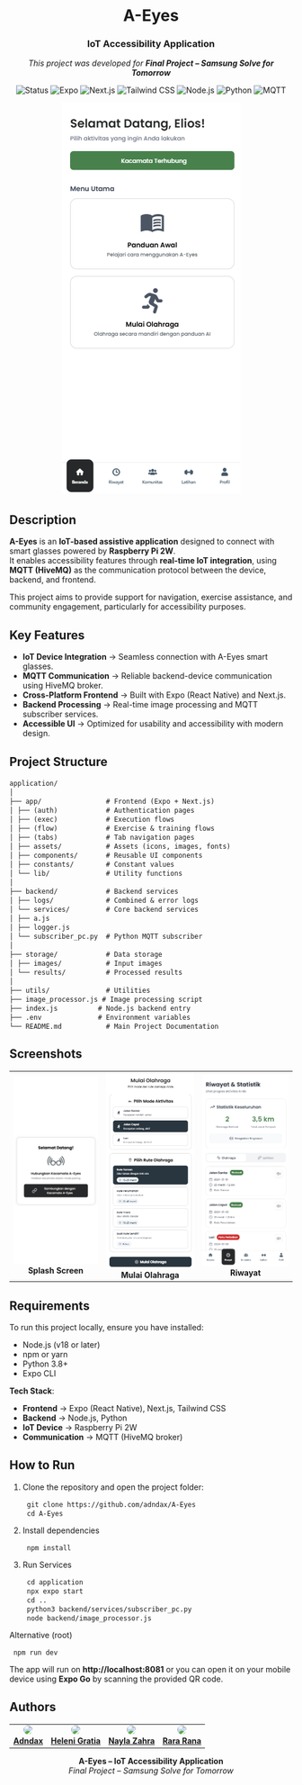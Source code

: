 <div align="center">
  <h1>A-Eyes</h1>
  <h3>IoT Accessibility Application</h3>
  <p><em>This project was developed for <strong>Final Project – Samsung Solve for Tomorrow</strong></em></p>
  <p>
    <img src="https://img.shields.io/badge/Status-Development-orange?style=flat-square" alt="Status"/>
    <img src="https://img.shields.io/badge/Expo-000020?style=flat-square&logo=expo&logoColor=white" alt="Expo"/>
    <img src="https://img.shields.io/badge/Next.js-000000?style=flat-square&logo=next.js&logoColor=white" alt="Next.js"/>
    <img src="https://img.shields.io/badge/Tailwind_CSS-38B2AC?style=flat-square&logo=tailwind-css&logoColor=white" alt="Tailwind CSS"/>
    <img src="https://img.shields.io/badge/Node.js-43853D?style=flat-square&logo=node.js&logoColor=white" alt="Node.js"/>
    <img src="https://img.shields.io/badge/Python-3776AB?style=flat-square&logo=python&logoColor=white" alt="Python"/>
    <img src="https://img.shields.io/badge/MQTT-HiveMQ-yellow?style=flat-square&logo=mqtt&logoColor=white" alt="MQTT"/>
  </p>
  <img src="docs/homepage.png" alt="A-Eyes" />
</div>


##  Description
**A-Eyes** is an **IoT-based assistive application** designed to connect with smart glasses powered by **Raspberry Pi 2W**.  
It enables accessibility features through **real-time IoT integration**, using **MQTT (HiveMQ)** as the communication protocol between the device, backend, and frontend.  

This project aims to provide support for navigation, exercise assistance, and community engagement, particularly for accessibility purposes.  


##  Key Features

- **IoT Device Integration** → Seamless connection with A-Eyes smart glasses.  
- **MQTT Communication** → Reliable backend-device communication using HiveMQ broker.  
- **Cross-Platform Frontend** → Built with Expo (React Native) and Next.js.  
- **Backend Processing** → Real-time image processing and MQTT subscriber services.  
- **Accessible UI** → Optimized for usability and accessibility with modern design.  

## Project Structure
```
application/
│
├── app/                # Frontend (Expo + Next.js)
│ ├── (auth)            # Authentication pages
│ ├── (exec)            # Execution flows
│ ├── (flow)            # Exercise & training flows
│ ├── (tabs)            # Tab navigation pages
│ ├── assets/           # Assets (icons, images, fonts)
│ ├── components/       # Reusable UI components
│ ├── constants/        # Constant values
│ └── lib/              # Utility functions
│
├── backend/            # Backend services
│ ├── logs/             # Combined & error logs
│ └── services/         # Core backend services
│ ├── a.js
│ ├── logger.js
│ └── subscriber_pc.py  # Python MQTT subscriber
│
├── storage/            # Data storage
│ ├── images/           # Input images
│ └── results/          # Processed results
│
├── utils/              # Utilities
├── image_processor.js # Image processing script
├── index.js          # Node.js backend entry
├── .env              # Environment variables
└── README.md           # Main Project Documentation
```

## Screenshots

<div align="center">
  <table>
    <tr>
      <td align="center">
        <img src="docs/splash.png" alt="Splash" width="250"/>
        <br><b>Splash Screen</b>
      </td>
      <td align="center">
        <img src="docs/activity.png" alt="Activity Page" width="250"/>
        <br><b>Mulai Olahraga</b>
      </td>
      <td align="center">
        <img src="docs/riwayat.png" alt="Riwayat" width="250"/>
        <br><b>Riwayat</b>
      </td>
    </tr>
  </table>
</div>


## Requirements


To run this project locally, ensure you have installed:  
- Node.js (v18 or later)  
- npm or yarn  
- Python 3.8+  
- Expo CLI  

**Tech Stack**:  
- **Frontend** → Expo (React Native), Next.js, Tailwind CSS  
- **Backend** → Node.js, Python  
- **IoT Device** → Raspberry Pi 2W  
- **Communication** → MQTT (HiveMQ broker)  


## How to Run
1. Clone the repository and open the project folder:
   ```
    git clone https://github.com/adndax/A-Eyes
    cd A-Eyes
   ```
2. Install dependencies
   ```
    npm install
   ```
3. Run Services
   ```
    cd application
    npx expo start
    cd ..
    python3 backend/services/subscriber_pc.py
    node backend/image_processor.js

   ```
Alternative (root)
   ```
    npm run dev
   ```
The app will run on **http://localhost:8081** or you can open it on your mobile device using **Expo Go** by scanning the provided QR code.  

## Authors
<table>
  <tr>
    <td align="center">
      <a href="https://github.com/adndax">
        <img src="https://avatars.githubusercontent.com/adndax" width="80" style="border-radius: 50%;" /><br />
        <span><b>Adndax</b></span>
      </a>
    </td>
    <td align="center">
      <a href="https://github.com/mineraleee">
        <img src="https://avatars.githubusercontent.com/mineraleee" width="80" style="border-radius: 50%;" /><br />
        <span><b>Heleni Gratia</b></span>
      </a>
    </td>
    <td align="center">
      <a href="https://github.com/naylzhra">
        <img src="https://avatars.githubusercontent.com/naylzhra" width="80" style="border-radius: 50%;" /><br />
        <span><b>Nayla Zahra</b></span>
      </a>
    </td>
    <td align="center">
      <a href="https://github.com/rararana">
        <img src="https://avatars.githubusercontent.com/rararana" width="80" style="border-radius: 50%;" /><br />
        <span><b>Rara Rana</b></span>
      </a>
    </td>
  </tr>
</table>



<div align="center"> <strong>A-Eyes – IoT Accessibility Application</strong><br> <em>Final Project – Samsung Solve for Tomorrow</em> </div>